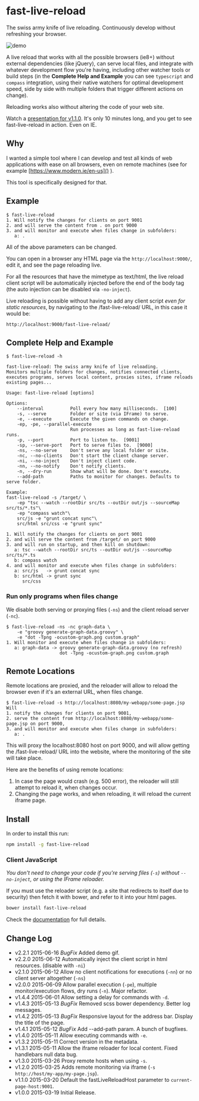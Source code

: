 # fast-live-reload
The swiss army knife of live reloading. Continuously develop without refreshing your browser.

![demo](https://raw.githubusercontent.com/bmustiata/fast-live-reload/master/doc/simple-demo.gif)

A live reload that works with all the possible browsers (ie8+)
without external dependencies (like jQuery), can serve local
files, and integrate with whatever development flow you're having,
including other watcher tools or build steps (in the **Complete Help and Example**
you can see `typescript` and `compass` integration, using their native
watchers for optimal development speed, side by side with multiple folders
that trigger different actions on change).


Reloading works also without altering the code of your web site.


Watch a [presentation for v1.1.0](https://www.youtube.com/watch?v=VXN0rTAuMO4).
It's only 10 minutes long, and you get to see fast-live-reload in action. Even on IE.


## Why

I wanted a simple tool where I can develop and test all kinds of web applications with
ease on all browsers, even on remote machines (see for example
[https://www.modern.ie/en-us]() ).

This tool is specifically designed for that.

## Example
```
$ fast-live-reload
1. Will notify the changes for clients on port 9001
2. and will serve the content from . on port 9000
3. and will monitor and execute when files change in subfolders:
   a: .    
```

All of the above parameters can be changed.


You can open in a browser any HTML page via the `http://localhost:9000/`, edit it, and
see the page reloading live.


For all the resources that have the mimetype as text/html, the live reload client script will
be automatically injected before the end of the body tag (the auto injection can be disabled
via `-no-inject`).


Live reloading is possible without having to add any client script
_even for static resources_, by navigating to the /fast-live-reload/ URL,
in this case it would be:

```
http://localhost:9000/fast-live-reload/
```

## Complete Help and Example
```
$ fast-live-reload -h

fast-live-reload: The swiss army knife of live reloading.
Monitors multiple folders for changes, notifies connected clients, executes programs, serves local content, proxies sites, iframe reloads existing pages...

Usage: fast-live-reload [options]

Options:
    --interval          Poll every how many milliseconds.  [100]
    -s, --serve         Folder or site (via IFrame) to serve.
    -e, --execute       Execute the given commands on change.
    -ep, -pe, --parallel-execute
                        Run processes as long as fast-live-reload runs.
    -p, --port          Port to listen to.  [9001]
    -sp, --serve-port   Port to serve files to.  [9000]
    -ns, --no-serve     Don't serve any local folder or site.
    -nc, --no-clients   Don't start the client change server.
    -ni, --no-inject    Don't inject client code.
    -nn, --no-notify    Don't notify clients.
    -n, --dry-run       Show what will be done. Don't execute.
    --add-path          Paths to monitor for changes. Defaults to serve folder.

Example:
fast-live-reload -s /target/ \
    -ep "tsc --watch --rootDir src/ts --outDir out/js --sourceMap src/ts/*.ts"\
    -ep "compass watch"\
    src/js -e "grunt concat sync"\
    src/html src/css -e "grunt sync"

1. Will notify the changes for clients on port 9001
2. and will serve the content from /target/ on port 9000
3. and will run on startup, and then kill on shutdown:
   a: tsc --watch --rootDir src/ts --outDir out/js --sourceMap src/ts/*.ts
   b: compass watch
4. and will monitor and execute when files change in subfolders:
   a: src/js   -> grunt concat sync
   b: src/html -> grunt sync
      src/css
```

### Run only programs when files change 

We disable both serving or proxying files (`-ns`) and the client reload 
server (`-nc`).

```
$ fast-live-reload -ns -nc graph-data \
    -e "groovy generate-graph-data.groovy" \
    -e "dot -Tpng -ocustom-graph.png custom.graph"
1. Will monitor and execute when files change in subfolders:
   a: graph-data -> groovy generate-graph-data.groovy (no refresh)
                    dot -Tpng -ocustom-graph.png custom.graph
```

## Remote Locations

Remote locations are proxied, and the reloader will allow to reload the
browser even if it's an external URL, when files change.

```
$ fast-live-reload -s http://localhost:8080/my-webapp/some-page.jsp
Will
1. notify the changes for clients on port 9001,
2. serve the content from http://localhost:8080/my-webapp/some-page.jsp on port 9000,
3. and will monitor and execute when files change in subfolders:
   a: .
```

This will proxy the localhost:8080 host on port 9000, and will allow getting
the /fast-live-reload/ URL into the website, where the monitoring of the site
will take place.

Here are the benefits of using remote locations:

1. In case the page would crash (e.g. 500 error), the reloader will still attempt
    to reload it, when changes occur.
2. Changing the page works, and when reloading, it will reload the current iframe
    page.

## Install

In order to install this run:

```sh
npm install -g fast-live-reload
```

### Client JavaScript


_You don't need to change your code if you're serving files (`-s`) without `--no-inject`, 
or using the IFrame reloader._


If you must use the reloader script (e.g. a site that redirects to itself due to security)
then fetch it with bower, and refer to it into your html pages.

```sh
bower install fast-live-reload
```

Check the [documentation](doc/Client_Configuration.md) for full details.

## Change Log

* v2.2.1  2015-06-16  *BugFix* Added demo gif.
* v2.2.0  2015-06-12  Automatically inject the client script in html resources. (disable with `-ni`)
* v2.1.0  2015-06-12  Allow no client notifications for executions (`-nn`) or no client server altogether (`-ns`)
* v2.0.0  2015-06-09  Allow parallel execution (`-pe`), multiple monitor/execution flows, dry runs (`-n`). Major refactor.
* v1.4.4  2015-06-01  Allow setting a delay for commands with `-d`.
* v1.4.3  2015-05-13  *BugFix* Removed scss bower dependency. Better log messages.
* v1.4.2  2015-05-13  *BugFix* Responsive layout for the address bar. Display the title of the page.
* v1.4.1  2015-05-12  *BugFix* Add --add-path param. A bunch of bugfixes.
* v1.4.0  2015-05-11  Allow executing commands with `-e`.
* v1.3.2  2015-05-11  Correct version in the metadata.
* v1.3.1  2015-05-11  Allow the iframe reloader for local content. Fixed handlebars null data bug.
* v1.3.0  2015-03-26  Proxy remote hosts when using `-s`.
* v1.2.0  2015-03-25  Adds remote monitoring via iframe (`-s http://host/my-app/my-page.jsp`).
* v1.1.0  2015-03-20  Default the fastLiveReloadHost parameter to `current-page-host:9001`.
* v1.0.0  2015-03-19  Initial Release.
